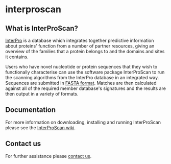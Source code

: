# interproscan

## What is InterProScan?
[InterPro](http://www.ebi.ac.uk/interpro/) is a database which integrates together predictive information about proteins' function from a number of partner resources, giving an overview of the families that a protein belongs to and the domains and sites it contains.

Users who have novel nucleotide or protein sequences that they wish to functionally characterise can use the software package InterProScan to run the scanning algorithms from the InterPro database in an integrated way. Sequences are submitted in [FASTA format](https://en.wikipedia.org/wiki/FASTA_format). Matches are then calculated against all of the required member database's signatures and the results are then output in a variety of formats.

## Documentation

For more information on downloading, installing and running InterProScan please see the [InterProScan wiki](https://github.com/ebi-pf-team/interproscan/wiki).

## Contact us

For further assistance please [contact us](http://www.ebi.ac.uk/support/interproscan).
